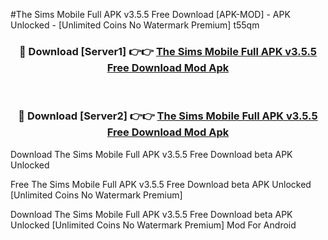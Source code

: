#The Sims Mobile Full APK v3.5.5 Free Download [APK-MOD] - APK Unlocked - [Unlimited Coins No Watermark Premium] t55qm



<div align="center">

<h3>🔴 Download [Server1] 👉👉 <a href="https://momento.my/?title=The_Sims_Mobile_Full_APK_v3.5.5_Free_Download">The Sims Mobile Full APK v3.5.5 Free Download Mod Apk</a></h3><br>

<h3>🔴 Download [Server2] 👉👉 <a href="https://momento.my/?title=The_Sims_Mobile_Full_APK_v3.5.5_Free_Download">The Sims Mobile Full APK v3.5.5 Free Download Mod Apk</a></h3>
</div>



Download The Sims Mobile Full APK v3.5.5 Free Download beta APK Unlocked

Free The Sims Mobile Full APK v3.5.5 Free Download beta APK Unlocked [Unlimited Coins No Watermark Premium]

Download The Sims Mobile Full APK v3.5.5 Free Download beta APK Unlocked [Unlimited Coins No Watermark Premium] Mod For Android
